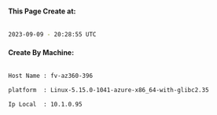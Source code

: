 
   
#### This Page Create at:

```bash

2023-09-09 - 20:28:55 UTC

```

#### Create By Machine:

```bash

Host Name : fv-az360-396

platform  : Linux-5.15.0-1041-azure-x86_64-with-glibc2.35

Ip Local  : 10.1.0.95

```

